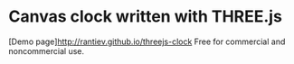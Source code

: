 Canvas clock written with THREE.js
=============
[Demo page]http://rantiev.github.io/threejs-clock
Free for commercial and noncommercial use.


